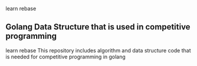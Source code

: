 learn rebase
## Golang Data Structure that is used in competitive programming
learn rebase
This repository includes algorithm and data structure code that is needed for competitive programming in golang
